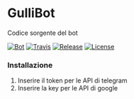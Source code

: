 # GulliBot
Codice sorgente del bot

[![Bot](https://img.shields.io/badge/bot-%40linux__livorno__bot-940000.svg?style=flat)][Bot]
[![Travis](https://img.shields.io/travis/gulli-livorno/GulliBot.svg?style=flat)][Travis]
[![Release](https://img.shields.io/github/release/gulli-livorno/GulliBot.svg?style=flat)][Release]
[![License](https://img.shields.io/github/license/gulli-livorno/GulliBot.svg?style=flat)][License]

### Installazione
1. Inserire il token per le API di telegram
2. Inserire la key per le API di google

[Bot]: https://telegram.me/linux_livorno_bot
[Travis]: https://travis-ci.org/gulli-livorno/GulliBot
[Release]: https://github.com/gulli-livorno/GulliBot/releases/latest
[License]: https://github.com/gulli-livorno/GulliBot/blob/master/LICENSE
